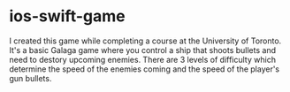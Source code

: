 # ios-swift-game
I created this game while completing a course at the University of Toronto. It's a basic Galaga game where you control a ship that shoots bullets and need to destory upcoming enemies. There are 3 levels of difficulty which determine the speed of the enemies coming and the speed of the player's gun bullets.

